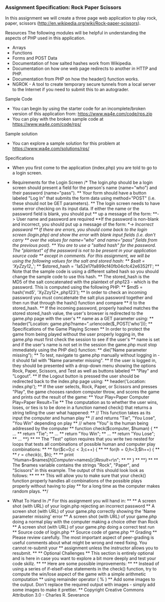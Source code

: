 ### Assignment Specification: Rock Paper Scissors
In this assignment we will create a three page web application to play rock, paper, scissors (http://en.wikipedia.org/wiki/Rock-paper-scissors).

Resources
The following modules will be helpful in understanding the aspects of PHP used in this application.
- Arrays
- Functions
- Forms and POST Data
- Documentation of how salted hashes work from Wikipedia.
- Documentation on how one web page redirects to another in HTTP and PHP.
- Documentation from PHP on how the header() function works.
- NGROK - A tool to create temporary secure tunnels from a local server to the Internet if you need to submit this to an autograder.

Sample Code
- You can begin by using the starter code for an incomplete/broken version of this application from: https://www.wa4e.com/code/rps.zip
- You can play with the broken sample code at https://www.wa4e.com/code/rps/

Sample solution
- You can explore a sample solution for this problem at https://www.wa4e.com/solutions/rps/

Specifications
- When you first come to the application (index.php) you are told to go to a login screen. 
- Requirements for the Login Screen
/* The login.php should be a login screen should present a field for the person's name (name="who") and their password (name="pass"). 
** Your form should have a button labeled "Log In" that submits the form data using method="POST" (i.e. these should not be GET parameters).
** The login screen needs to have some error checking on its input data. If either the name or the password field is blank, you should put 
** up a message of the form:
**->  User name and password are required
**If the password is non-blank and incorrect, you should put up a message of the form:
**-> Incorrect password
** If there are errors, you should come back to the login screen (login.php) and show the error with blank input fields (i.e. don't carry 
** over the values for name="who" and name="pass" fields from the previous post).
** You are to use a "salted hash" for the password. The "plaintext" of the password is not to be present in your application source code 
** except in comments. For this assignment, we will be using the following values for the salt and stored hash:
** $salt = 'XyZzy12*_';
** $stored_hash = '1a52e17fa899cf40fb04cfc42e6352f1';
** Note that the sample code is using a different salted hash so you should change the sample code to use this hash.
** The stored_hash is the MD5 of the salt concatenated with the plaintext of php123 - which is the password. This is computed using the following PHP:
** $md5 = hash('md5', 'XyZzy12*_php123');
** In order to check an incoming password you must concatenate the salt plus password together and then run that through the hash() function and compare 
** it to the stored_hash.
** If the incoming password, properly hashed matches the stored stored_hash value, the user's browser is redirected to the game.php page with the user's 
** name as a GET parameter using:
** header("Location: game.php?name=".urlencode($_POST['who']));
** Specifications of the Game Playing Screen
** In order to protect the game from being played without the user properly logging in, the game.php must first check the session to see if the user's 
** name is set and if the user's name is not set in the session the game.php must stop immediately using the PHP die() function:
** die("Name parameter missing");
** To test, navigate to game.php manually without logging in - it should fail with "Name parameter missing".
** If the user is logged in, they should be presented with a drop-down menu showing the options Rock, Paper, Scissors, and Test as well as buttons labeled 
** "Play" and "Logout".
** If the Logout button is pressed the user should be redirected back to the index.php page using:
** header('Location: index.php');
** If the user selects, Rock, Paper, or Scissors and presses "Play", the game chooses random computer throw, and scores the game and prints out the result of the game:
** Your Play=Paper Computer Play=Paper Result=Tie
** The computation as to whether the user wins, loses, or ties is to be done in a function named check() that returns a string telling the user what happened:
** // This function takes as its input the computer and human play
** // and returns "Tie", "You Lose", "You Win" depending on play
** // where "You" is the human being addressed by the computer 
** function check($computer, $human) {
**         ...
**             return "Tie";
**         ...
**             return "You Win";
**         ...
**             return "You Lose";
**         ...
**}
**
** The "Test" option requires that you write two nested for loops that tests all combinations of possible human and computer play combinations:
**
**     for($c=0;$c<3;$c++) {
**
**         for($h=0;$h<3;$h++) {
**
**             $r = check($c, $h);
**
**             print "Human=$names[$h] Computer=$names[$c] Result=$r\n";
**
**         }
**
**}
**
** The $names variable contains the strings "Rock", "Paper", and "Scissors" in this example. The output of this should look look as follows:
**
**
** This will allow you to make sure that your check() function properly handles all combinations of the possible plays properly without having to play 
** for a long time as the computer makes random plays.
**/

- What To Hand In
/* For this assignment you will hand in:
** 
** A screen shot (with URL) of your login.php rejecting an incorrect password
** A screen shot (with URL) of your game.php correctly showing the 'Name parameter missing' error
** A screen shot (with URL) of your game.php doing a normal play with the computer making a choice other than Rock
** A screen shot (with URL) of your game.php doing a correct test run
** Source code of login.php
** Source code of game.php
** Grading
** Please review carefully. The most important aspect of peer-grading is useful comments about what might be wrong and need fixing. You cannot re-submit your 
** assignment unless the instructor allows you to resubmit.
**
** Optional Challenges
** This section is entirely optional and is here in case you want to explore a bit more deeply and test your code skillz.
**
** Here are some possible improvements:
**
** Instead of using a series of if-elseif-else statements in the check() function, try to compute the win/lose aspect of the game with a simple arithmetic computation 
** using remainder operator ( % )
** Add some images to the output. Don't replace the required output with images - simply add some images to make it prettier.
** Copyright Creative Commons Attribution 3.0 - Charles R. Severance
